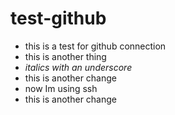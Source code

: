 # test-github
* this is a test for github connection
* this is another thing
* _italics with an underscore_
* this is another change
* now Im using ssh
* this is another change
